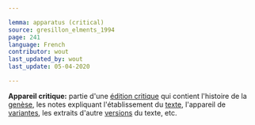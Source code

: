 ```yaml
---

lemma: apparatus (critical)
source: gresillon_elments_1994
page: 241
language: French
contributor: wout
last_updated_by: wout
last_update: 05-04-2020

---
```


**Appareil critique:** partie d'une [édition critique](editionGenetic.html) qui contient l'histoire de la [genèse](genesis.html), les notes expliquant l'établissement du [texte](text.html), l'appareil de [variantes](variant.html), les extraits d'autre [versions](version.html) du texte, etc.
